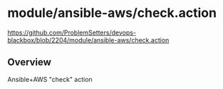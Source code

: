 # module/ansible-aws/check.action

https://github.com/ProblemSetters/devops-blackbox/blob/2204/module/ansible-aws/check.action

## Overview

Ansible+AWS "check" action


